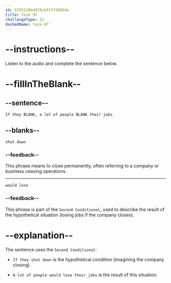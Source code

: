 ```yaml
---
id: 6785120bd970cb5fff50866e
title: Task 97
challengeType: 22
dashedName: task-97
---
```


<!-- (Audio) Tom: If they shut down, a lot of people would lose their jobs. -->

# --instructions--

Listen to the audio and complete the sentence below.

# --fillInTheBlank--

## --sentence--

`If they BLANK, a lot of people BLANK their jobs.`

## --blanks--

`shut down`

### --feedback--

This phrase means to close permanently, often referring to a company or business ceasing operations.

---

`would lose`

### --feedback--

This phrase is part of the `Second Conditional`, used to describe the result of the hypothetical situation (losing jobs if the company closes).

# --explanation--

The sentence uses the `Second Conditional`:

- `If they shut down` is the hypothetical condition (imagining the company closing).

- `A lot of people would lose their jobs` is the result of this situation.
